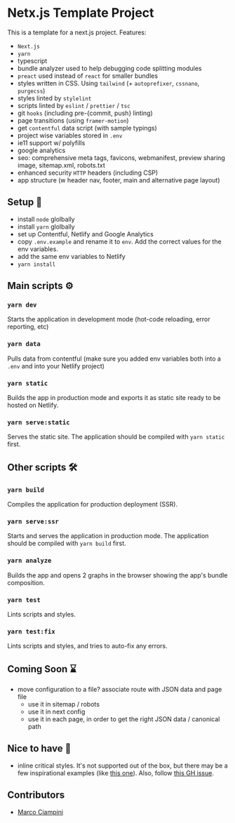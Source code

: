 # Netx.js Template Project

This is a template for a next.js project. Features:

- `Next.js`
- `yarn`
- typescript
- bundle analyzer used to help debugging code splitting modules
- `preact` used instead of `react` for smaller bundles
- styles written in CSS. Using `tailwind` (+ `autoprefixer`, `cssnano`, `purgecss`)
- styles linted by `stylelint`
- scripts linted by `eslint` / `prettier` / `tsc`
- git `hooks` (including pre-{commit, push} linting)
- page transitions (using `framer-motion`)
- get `contentful` data script (with sample typings)
- project wise variables stored in `.env`
- ie11 support w/ polyfills
- google analytics
- seo: comprehensive meta tags, favicons, webmanifest, preview sharing image, sitemap.xml,  robots.txt
- enhanced security `HTTP` headers (including CSP)
- app structure (w header nav, footer, main and alternative page layout)

## Setup 📝

- install `node` glolbally
- install `yarn` glolbally
- set up Contentful, Netlify and Google Analytics
- copy `.env.example` and rename it to `env`. Add the correct values for the env variables.
- add the same env variables to Netlify
- `yarn install`

## Main scripts ⚙️

### `yarn dev`

Starts the application in development mode (hot-code reloading, error reporting, etc)

### `yarn data`

Pulls data from contentful (make sure you added env variables both into a `.env` and into your Netlify project)

### `yarn static`

Builds the app in production mode and exports it as static site ready to be hosted on Netlify.

### `yarn serve:static`

Serves the static site. The application should be compiled with `yarn static` first.

## Other scripts 🛠

### `yarn build`

Compiles the application for production deployment (SSR).

### `yarn serve:ssr`

Starts and serves the application in production mode. The application should be compiled with `yarn build` first.

### `yarn analyze`

Builds the app and opens 2 graphs in the browser showing the app's bundle composition.

### `yarn test`

Lints scripts and styles.

### `yarn test:fix`

Lints scripts and styles, and tries to auto-fix any errors.

## Coming Soon ⌛️

- move configuration to a file? associate route with JSON data and page file
  - use it in sitemap / robots
  - use it in next config
  - use it in each page, in order to get the right JSON data / canonical path

## Nice to have 💭

- inline critical styles. It's not supported out of the box, but there may be a few inspirational examples (like [this one](https://github.com/zeit/next.js/pull/3451)). Also, follow [this GH issue](https://github.com/GoogleChromeLabs/critters/issues/44).

## Contributors

- [Marco Ciampini](https://github.com/ciampo)
